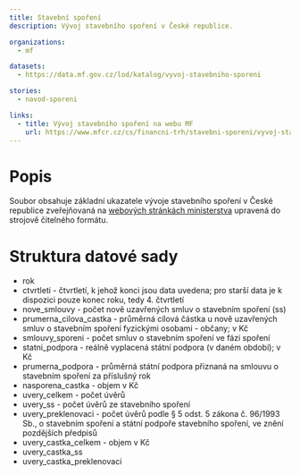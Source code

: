 ```yaml
---
title: Stavební spoření
description: Vývoj stavebního spoření v České republice.

organizations:
  - mf

datasets:
  - https://data.mf.gov.cz/lod/katalog/vyvoj-stavebniho-sporeni

stories:
  - navod-sporeni

links:
  - title: Vývoj stavebního spoření na webu MF
    url: https://www.mfcr.cz/cs/financni-trh/stavebni-sporeni/vyvoj-stavebniho-sporeni
---
```



# Popis

Soubor obsahuje základní ukazatele vývoje stavebního spoření v České republice zveřejňovaná na [webových stránkách ministerstva](https://www.mfcr.cz/cs/soukromy-sektor/stavebni-sporeni/vyvoj-stavebniho-sporeni) upravená do strojově čitelného formátu.

# Struktura datové sady

* rok
* ctvrtleti - čtvrtletí, k jehož konci jsou data uvedena; pro starší data je k dispozici pouze konec roku, tedy 4. čtvrtletí
* nove_smlouvy - počet nově uzavřených smluv o stavebním spoření (ss)
* prumerna_cilova_castka - průměrná cílová částka u nově uzavřených smluv o stavebním spoření fyzickými osobami - občany; v Kč
* smlouvy_sporeni - počet smluv o stavebním spoření ve fázi spoření
* statni_podpora - reálně vyplacená státní podpora (v daném období); v Kč
* prumerna_podpora - průměrná státní podpora přiznaná na smlouvu o stavebním spoření za příslušný rok
* nasporena_castka - objem v Kč
* uvery_celkem - počet úvěrů
* uvery_ss - počet úvěrů ze stavebního spoření
* uvery_preklenovaci - počet úvěrů podle § 5 odst. 5 zákona č. 96/1993 Sb., o stavebním spoření a státní podpoře stavebního spoření, ve znění pozdějších předpisů
* uvery_castka_celkem - objem v Kč
* uvery_castka_ss
* uvery_castka_preklenovaci
